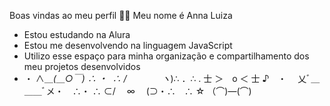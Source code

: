 Boas vindas ao meu perfil 💙💙
Meu nome é Anna Luiza

- Estou estudando na Alura
- Estou me desenvolvendo na linguagem JavaScript
- Utilizo esse espaço para minha organização e compartilhamento dos meu projetos desenvolvidos
- ・ ∧＿_(＿○￣) ∴ ・ ‌
∴ /　　　　ヽ_)∴ ．∴
. 士 ＞　o ＜ 士 ♪　・
　乂ﾞ＿＿＿ﾞメ・　∴・
∴ ⊂/　 ∞ 　(⊃・∴　∴
☆ （⌒)―(⌒)⠀
